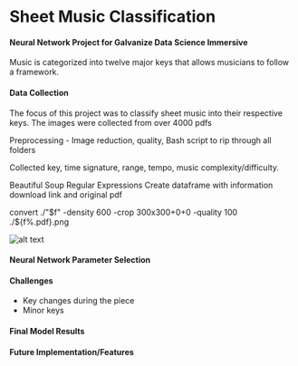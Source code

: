 # Sheet Music Classification
#### Neural Network Project for Galvanize Data Science Immersive

Music is categorized into twelve major keys that allows musicians to follow a framework.


#### Data Collection

The focus of this project was to classify sheet music into their respective keys. The images were collected from over 4000 pdfs

Preprocessing -
Image reduction, quality,
Bash script to rip through all folders

Collected key, time signature, range, tempo, music complexity/difficulty.

Beautiful Soup
Regular Expressions
Create dataframe with information
download link and original pdf

convert ./"$f" -density 600 -crop 300x300+0+0 -quality 100 ./${f%.pdf}.png

![alt text]( https://method-behind-the-music.com/theory/images/fifths2-91a196f1.png "Circle of Fifths")

#### Neural Network Parameter Selection


#### Challenges

* Key changes during the piece
* Minor keys

#### Final Model Results


#### Future Implementation/Features
